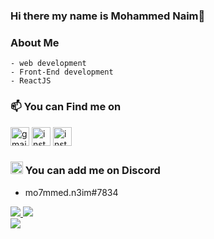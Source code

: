 ### Hi there my name is Mohammed Naim👋

<!--
**mohammed-20/mohammed-20** is a ✨ _special_ ✨ repository because its `README.md` (this file) appears on your GitHub profile.
-->
<div align="left">
    
### About Me
    - web development
    - Front-End development
    - ReactJS 
   

### 📫 You can Find me on
<a href="mailto://ma7mmed.n3im@gmail.com"><img src="https://www.google.com/gmail/about/static/images/logo-gmail.png?cache=1adba63" alt="gmail" width="30"></a>
<a href="https://www.instagram.com/mo7mmed.n3im" target="_blank"><img src="https://assets.stickpng.com/images/580b57fcd9996e24bc43c521.png" alt="instgram" width="30"></a>
<a href="https://www.linkedin.com/in/mohammed-naim-236160169/" target="_blank"><img src="https://www.freepngimg.com/thumb/linkedin/6-2-linkedin-transparent-thumb.png" alt="instgram" width="30"></a>

### <img src="https://www.freepnglogos.com/uploads/discord-logo-png/discord-will-provide-official-verification-esports-team-4.png" alt="discord" width="20"> You can add me on Discord

  - mo7mmed.n3im#7834



<a href="https://github.com/mohammed-20?tab=followers">
  <img src="https://img.shields.io/github/followers/mohammed-20">
</a>
<a href="https://github.com/mohammed-20">
   <img src="https://komarev.com/ghpvc/?username=mohammed-20">
</a>

</div>
<a href="#"><img src="https://discord.c99.nl/widget/theme-1/500579653661097985.png"></a>
